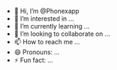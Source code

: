 - 👋 Hi, I’m @Phonexapp
- 👀 I’m interested in ...
- 🌱 I’m currently learning ...
- 💞️ I’m looking to collaborate on ...
- 📫 How to reach me ...
- 😄 Pronouns: ...
- ⚡ Fun fact: ...

<!---
Phonexapp/Phonexapp is a ✨ special ✨ repository because its `README.md` (this file) appears on your GitHub profile.
You can click the Preview link to take a look at your changes.
--->
